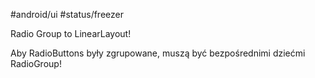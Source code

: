 #android/ui 
#status/freezer 

Radio Group to LinearLayout!

Aby RadioButtons były zgrupowane, muszą być bezpośrednimi dziećmi RadioGroup!